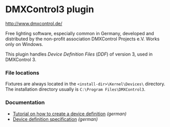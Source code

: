 # DMXControl3 plugin

<http://www.dmxcontrol.de/>

Free lighting software, especially common in Germany, developed and distributed by the non-profit association DMXControl Projects e.V. Works only on Windows.

This plugin handles _Device Definition Files_ (_DDF_) of version 3, used in DMXControl 3.

### File locations

Fixtures are always located in the `<install-dir>\Kernel\Devices\` directory. The installation directory usually is `C:\Program Files\DMXControl3`.

### Documentation

- [Tutorial on how to create a device definition](https://wiki.dmxcontrol.de/wiki/Lektion_20_Tut3) _(german)_
- [Device definition specification](https://wiki.dmxcontrol.de/wiki/DDF_DMXC3#Speicherort:_Wo_sind_die_DDFs_zu_finden.3F) _(german)_
